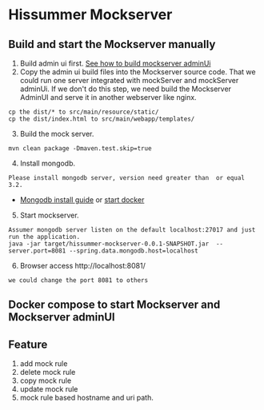 # Hissummer Mockserver 

## Build and start the Mockserver manually
1. Build admin ui first.  <a href="https://github.com/hissummer-mockserver/mockserverAdminUI" target="_blank">See how to build mockserver adminUi</a>
2. Copy the admin ui build files into the Mockserver source code.  That we could run one server integrated with mockServer and mockServer adminUi. If we don't do this step, we need build the Mockserver AdminUI and serve it in another webserver like nginx. 
```
cp the dist/* to src/main/resource/static/
cp the dist/index.html to src/main/webapp/templates/
```
3. Build the mock server.
```
mvn clean package -Dmaven.test.skip=true
```
4. Install mongodb. 
```
Please install mongodb server, version need greater than  or equal 3.2. 
```
* <a href="https://docs.mongodb.com/manual/installation/">Mongodb install guide</a>  or <a href="https://hub.docker.com/_/mongo"> start docker </a>
5. Start mockserver.
```
Assumer mongodb server listen on the default localhost:27017 and just run the application.
java -jar target/hissummer-mockserver-0.0.1-SNAPSHOT.jar  --server.port=8081 --spring.data.mongodb.host=localhost
```
6. Browser access http://localhost:8081/
```
we could change the port 8081 to others
```
## Docker compose  to start Mockserver and Mockserver adminUI 

## Feature
1. add mock rule
2. delete mock rule
3. copy mock rule
4. update mock rule
5. mock rule based hostname and uri path.  
